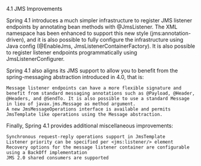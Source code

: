 4.1 JMS Improvements

Spring 4.1 introduces a much simpler infrastructure to register JMS listener endpoints by annotating bean methods with @JmsListener. The XML namespace has been enhanced to support this new style (jms:annotation-driven), and it is also possible to fully configure the infrastructure using Java config (@EnableJms, JmsListenerContainerFactory). It is also possible to register listener endpoints programmatically using JmsListenerConfigurer.

Spring 4.1 also aligns its JMS support to allow you to benefit from the spring-messaging abstraction introduced in 4.0, that is:

    Message listener endpoints can have a more flexible signature and benefit from standard messaging annotations such as @Payload, @Header, @Headers, and @SendTo. It is also possible to use a standard Message in lieu of javax.jms.Message as method argument.
    A new JmsMessageOperations interface is available and permits JmsTemplate like operations using the Message abstraction. 

Finally, Spring 4.1 provides additional miscellaneous improvements:

    Synchronous request-reply operations support in JmsTemplate
    Listener priority can be specified per <jms:listener/> element
    Recovery options for the message listener container are configurable using a BackOff implementation
    JMS 2.0 shared consumers are supported 